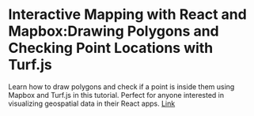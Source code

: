 # Interactive Mapping with React and Mapbox:Drawing Polygons and Checking Point Locations with Turf.js
Learn how to draw polygons and check if a point is inside them using Mapbox and Turf.js in this tutorial. Perfect for anyone interested in visualizing geospatial data in their React apps.
[Link](https://akermiabdelhak.com/blog/interactive-mapping-with-react-and-mapbox-drawing-polygons-and-checking-point-locations-with-turf.js)